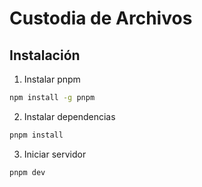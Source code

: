 # Custodia de Archivos

## Instalación

1. Instalar pnpm

```bash
npm install -g pnpm
```

2. Instalar dependencias

```bash
pnpm install
```

3. Iniciar servidor

```bash
pnpm dev
```

